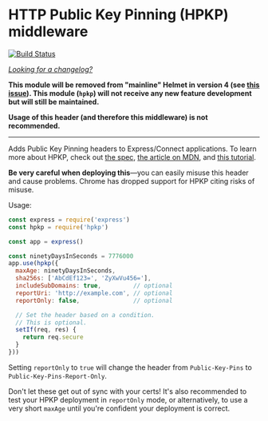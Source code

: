 HTTP Public Key Pinning (HPKP) middleware
=========================================
[![Build Status](https://travis-ci.org/helmetjs/hpkp.svg?branch=master)](https://travis-ci.org/helmetjs/hpkp)

[_Looking for a changelog?_](https://github.com/helmetjs/helmet/blob/master/CHANGELOG.md)

**This module will be removed from "mainline" Helmet in version 4 (see [this issue](https://github.com/helmetjs/helmet/issues/180)). This module (`hpkp`) will not receive any new feature development but will still be maintained.**

**Usage of this header (and therefore this middleware) is not recommended.**

---

Adds Public Key Pinning headers to Express/Connect applications. To learn more about HPKP, check out [the spec](https://tools.ietf.org/html/rfc7469), [the article on MDN](https://developer.mozilla.org/en-US/docs/Web/Security/Public_Key_Pinning), and [this tutorial](https://timtaubert.de/blog/2014/10/http-public-key-pinning-explained/).

**Be very careful when deploying this**—you can easily misuse this header and cause problems. Chrome has dropped support for HPKP citing risks of misuse.

Usage:

```js
const express = require('express')
const hpkp = require('hpkp')

const app = express()

const ninetyDaysInSeconds = 7776000
app.use(hpkp({
  maxAge: ninetyDaysInSeconds,
  sha256s: ['AbCdEf123=', 'ZyXwVu456='],
  includeSubDomains: true,         // optional
  reportUri: 'http://example.com', // optional
  reportOnly: false,               // optional

  // Set the header based on a condition.
  // This is optional.
  setIf(req, res) {
    return req.secure
  }
}))
```

Setting `reportOnly` to `true` will change the header from `Public-Key-Pins` to `Public-Key-Pins-Report-Only`.

Don't let these get out of sync with your certs! It's also recommended to test your HPKP deployment in `reportOnly` mode, or alternatively, to use a very short `maxAge` until you're confident your deployment is correct.
